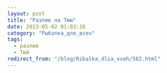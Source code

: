 ```yaml
---
layout: post
title: "Разлив на Тюю"
date: 2013-05-02 01:03:16
category: "Рыбалка_для_всех"
tags:
  - разлив
  - Тюй
redirect_from: "/blog/Ribalka_dlia_vseh/582.html"
---
```

